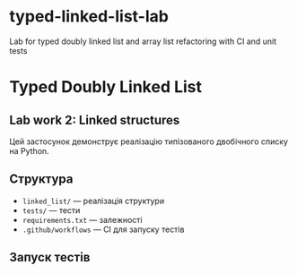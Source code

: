 # typed-linked-list-lab
 Lab for typed doubly linked list and array list refactoring with CI and unit tests
# Typed Doubly Linked List

## Lab work 2: Linked structures

Цей застосунок демонструє реалізацію типізованого двобічного списку на Python.

## Структура
- `linked_list/` — реалізація структури
- `tests/` — тести
- `requirements.txt` — залежності
- `.github/workflows` — CI для запуску тестів

## Запуск тестів
